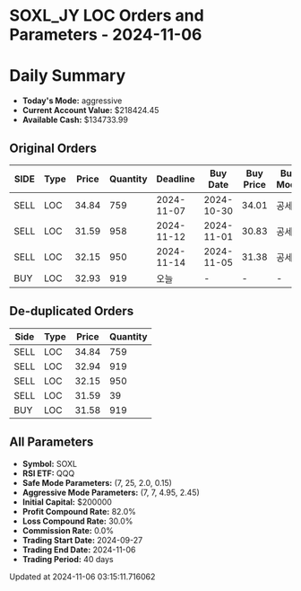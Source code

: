 # SOXL_JY LOC Orders and Parameters - 2024-11-06

# Daily Summary

- **Today's Mode:** aggressive
- **Current Account Value:** $218424.45
- **Available Cash:** $134733.99

## Original Orders

| SIDE | Type | Price | Quantity | Deadline | Buy Date | Buy Price | Buy Mode |
|------|------|-------|----------|----------|----------|-----------|----------|
| SELL | LOC | 34.84 | 759 | 2024-11-07 | 2024-10-30 | 34.01 | 공세 |
| SELL | LOC | 31.59 | 958 | 2024-11-12 | 2024-11-01 | 30.83 | 공세 |
| SELL | LOC | 32.15 | 950 | 2024-11-14 | 2024-11-05 | 31.38 | 공세 |
| BUY | LOC | 32.93 | 919 | 오늘 | - | - | - |

## De-duplicated Orders

| Side | Type | Price | Quantity |
|------|------|-------|----------|
| SELL | LOC | 34.84 | 759 |
| SELL | LOC | 32.94 | 919 |
| SELL | LOC | 32.15 | 950 |
| SELL | LOC | 31.59 | 39 |
| BUY | LOC | 31.58 | 919 |

## All Parameters

- **Symbol:** SOXL
- **RSI ETF:** QQQ
- **Safe Mode Parameters:** (7, 25, 2.0, 0.15)
- **Aggressive Mode Parameters:** (7, 7, 4.95, 2.45)
- **Initial Capital:** $200000
- **Profit Compound Rate:** 82.0%
- **Loss Compound Rate:** 30.0%
- **Commission Rate:** 0.0%
- **Trading Start Date:** 2024-09-27
- **Trading End Date:** 2024-11-06
- **Trading Period:** 40 days

Updated at 2024-11-06 03:15:11.716062
